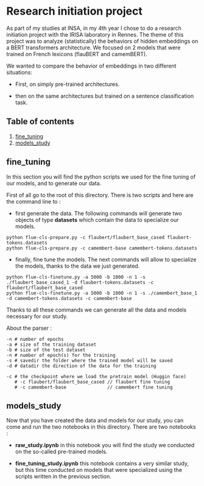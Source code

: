 # Research initiation project

As part of my studies at INSA, in my 4th year I chose to do a research initiation project with the IRISA laboratory in Rennes. The theme of this project was to analyze (statistically) the behaviors of hidden embeddings on a BERT transformers architecture. We focused on 2 models that were trained on French lexicons (flauBERT and camemBERT).

We wanted to compare the behavior of embeddings in two different situations:

- First, on simply pre-trained architectures.

- then on the same architectures but trained on a sentence classification task.


## Table of contents

1. [fine_tuning](#fine_tuning)
2. [models_study](#models_study)


## fine_tuning

In this section you will find the python scripts we used for the fine tuning of our models, and to generate our data.

First of all go to the root of this directory. There is two scripts and here are the command line to :

- first generate the data. The following commands will generate two objects of type **datasets** which contain the data to specialize our models.

```
python flue-cls-prepare.py -c flaubert/flaubert_base_cased flaubert-tokens.datasets 
python flue-cls-prepare.py -c camembert-base camembert-tokens.datasets
```
- finally, fine tune the models. The next commands will allow to specialize the models, thanks to the data we just generated.

```
python flue-cls-finetune.py -a 5000 -b 1000 -n 1 -s ./flaubert_base_cased_1 -d flaubert-tokens.datasets -c flaubert/flaubert_base_cased
python flue-cls-finetune.py -a 5000 -b 1000 -n 1 -s ./camembert_base_1 -d camembert-tokens.datasets -c camembert-base
```



Thanks to all these commands we can generate all the data and models necessary for our study.

About the parser :

```
-n # number of epochs
-a # size of the training dataset
-b # size of the test dataset
-n # number of epoch(s) for the training
-s # savedir the folder where the trained model will be saved
-d # datadir the direction of the data for the training

-c # the checkpoint where we load the pretrain model (Huggin face)
   # -c flaubert/flaubert_base_cased // flaubert fine tuning
   # -c camembert-base               // camembert fine tuning
```



## models_study

Now that you have created the data and models for our study, you can come and run the two notebooks in this directory. There are two notebooks :

- **raw_study.ipynb** in this notebook you will find the study we conducted on the so-called pre-trained models.

- **fine_tuning_study.ipynb** this notebook contains a very similar study, but this time conducted on models that were specialized using the scripts written in the previous section.






